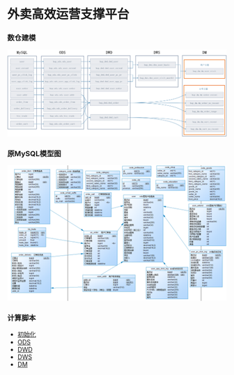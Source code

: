 # 外卖高效运营支撑平台

### 数仓建模

![](assets/外卖数仓图.png)

### 原MySQL模型图

![](建模/模型图.png)


### 计算脚本

* [初始化](脚本/1-init)
* [ODS](脚本/2-ODS)
* [DWD](脚本/3-DWD)
* [DWS](脚本/4-DWS)
* [DM](脚本/5-DM)


